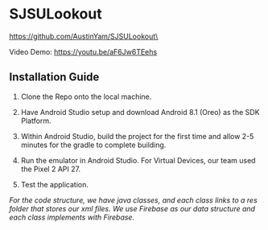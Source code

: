 # SJSULookout

https://github.com/AustinYam/SJSULookout\

Video Demo: https://youtu.be/aF6Jw6TEehs

## Installation Guide


1. Clone the Repo onto the local machine.

2. Have Android Studio setup and download Android 8.1 (Oreo) as the SDK Platform.

3. Within Android Studio, build the project for the first time and allow 2-5 minutes for the gradle to complete building.

4. Run the emulator in Android Studio. For Virtual Devices, our team used the Pixel 2 API 27.

5. Test the application.

*For the code structure, we have java classes, and each class links to a res folder that stores our xml files. We use Firebase as our data structure and each class implements with Firebase.*
